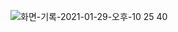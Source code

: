 ![화면-기록-2021-01-29-오후-10 25 40](https://user-images.githubusercontent.com/77099686/106281691-e8722f80-6282-11eb-983e-bd89daf814ea.gif)

